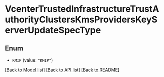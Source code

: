 # VcenterTrustedInfrastructureTrustAuthorityClustersKmsProvidersKeyServerUpdateSpecType

## Enum


* `KMIP` (value: `"KMIP"`)


[[Back to Model list]](../README.md#documentation-for-models) [[Back to API list]](../README.md#documentation-for-api-endpoints) [[Back to README]](../README.md)


